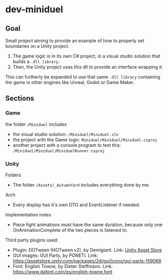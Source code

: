 # dev-miniduel

## Goal
Small project aiming to provide an example of how to properly set boundaries on a Unity project.

1. The game logic is in its own C# project, in a visual studio solution that builds a `.dll library`.
2. Then, the Unity project uses this dll to provide an interface wrapping it.

This can furtherly be expanded to use that same `.dll library` containing the game in other engines like Unreal, Godot or Game Maker.

## Sections

### Game
the folder `/Miniduel` includes 
- the visual studio solution: `/Miniduel/Miniduel.sln`
- the project with the Game logic: `Miniduel/Miniduel/Miniduel.csproj`
- another project with a console program to test this: `/Miniduel/Miniduel/MiniduelRunner.csproj`

### Unity
Folders
- The folder `/Assets/_AutumnYard` includes everything done by me.

Arch
- Every display has it's own DTO and EventListener if needed.

Implementation notes
- Piece fight animations must have the same duration, because only one OnAnimationComplete of the two pieces is listened to.

Third party plugins used:
- Plugin: DOTween (HOTween v2), by Demigiant. Link: [Unity Asset Store](https://assetstore.unity.com/packages/tools/animation/dotween-hotween-v2-27676)
- GUI images: GUI Parts, by PONETI. Link: https://assetstore.unity.com/packages/2d/gui/icons/gui-parts-159068
- Font: English Towne, by Dieter Steffmann. Link: https://www.dafont.com/es/english-towne.font